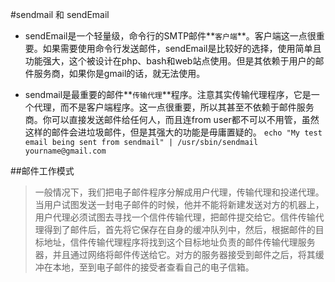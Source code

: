 #sendmail 和 sendEmail
* sendEmail是一个轻量级，命令行的SMTP邮件**`客户端`**。客户端这一点很重要。如果需要使用命令行发送邮件，sendEmail是比较好的选择，使用简单且功能强大，这个被设计在php、bash和web站点使用。但是其依赖于用户的邮件服务商，如果你是gmail的话，就无法使用。
`
`

* sendmail是最重要的邮件**`传输代理`**程序。注意其实传输代理程序，它是一个代理，而不是客户端程序。这一点很重要，所以其甚至不依赖于邮件服务商。你可以直接发送邮件给任何人，而且连from user都不可以不用管，虽然这样的邮件会进垃圾邮件，但是其强大的功能是毋庸置疑的。
`echo "My test email being sent from sendmail" | /usr/sbin/sendmail yourname@gmail.com
`

##邮件工作模式
>一般情况下，我们把电子邮件程序分解成用户代理，传输代理和投递代理。  
>当用户试图发送一封电子邮件的时候，他并不能将新建发送对方的机器上，用户代理必须试图去寻找一个信件传输代理，把邮件提交给它。信件传输代理得到了邮件后，首先将它保存在自身的缓冲队列中，然后，根据邮件的目标地址，信件传输代理程序将找到这个目标地址负责的邮件传输代理服务器，并且通过网络将邮件传送给它。对方的服务器接受到邮件之后，将其缓冲在本地，至到电子邮件的接受者查看自己的电子信箱。

